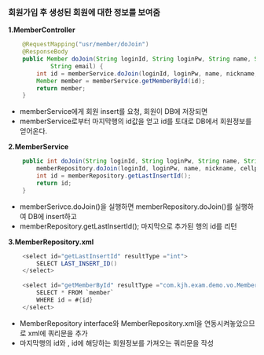 ### 회원가입 후 생성된 회원에 대한 정보를 보여줌

**1.MemberController**

```java
	@RequestMapping("usr/member/doJoin")
	@ResponseBody
	public Member doJoin(String loginId, String loginPw, String name, String nickname, String cellphoneNum,
			String email) {
		int id = memberService.doJoin(loginId, loginPw, name, nickname, cellphoneNum, email);
		Member member = memberService.getMemberById(id);
		return member;
	}
```

- memberService에게 회원 insert를 요청, 회원이 DB에 저장되면
- memberService로부터 마지막행의 id값을 얻고 id를 토대로 DB에서 회원정보를 얻어온다.



**2.MemberService**

```java
	public int doJoin(String loginId, String loginPw, String name, String nickname, String cellphoneNum, String email) {
		memberRepository.doJoin(loginId, loginPw, name, nickname, cellphoneNum, email);
		int id = memberRepository.getLastInsertId();
		return id;
	}
```

- memberSerivce.doJoin()을 실행하면 memberRepository.doJoin()를 실행하여 DB에 insert하고 
-  memberRepository.getLastInsertId(); 마지막으로 추가된 행의  id를 리턴



**3.MemberRepository.xml**

```java
	<select id="getLastInsertId" resultType ="int">
		SELECT LAST_INSERT_ID()
	</select>
	
	<select id="getMemberById" resultType ="com.kjh.exam.demo.vo.Member">
		SELECT * FROM `member` 
		WHERE id = #{id}
	</select>
```

- MemberRepository interface와 MemberRepository.xml을 연동시켜놓았으므로 xml에 쿼리문을 추가
- 마지막행의 id와 ,  id에 해당하는 회원정보를 가져오는 쿼리문을 작성